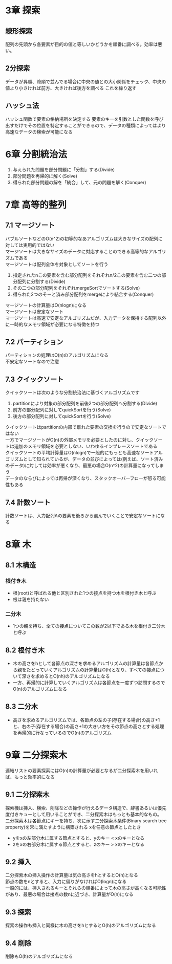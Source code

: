 # 3章 探索
## 線形探索
配列の先頭から各要素が目的の値と等しいかどうかを順番に調べる。効率は悪い。

## 2分探索
データが昇順、降順で並んでる場合に中央の値との大小関係をチェック、中央の値より小さければ前方、大きければ後方を調べる
これを繰り返す

## ハッシュ法
ハッシュ関数で要素の格納場所を決定する
要素のキーを引数とした関数を呼び出すだけでその位置を特定することができるので、データの種類によってはより高速なデータの検索が可能になる

# 6章 分割統治法
1. 与えられた問題を部分問題に「分割」する(Divide)
1. 部分問題を再帰的に解く(Solve)
1. 得られた部分問題の解を「統合」して、元の問題を解く(Conquer)

# 7章 高等的整列
## 7.1 マージソート
バブルソートなどのO(n^2)の初等的なあアルゴリズムは大きなサイズの配列に対しては実用的ではない  
マージソートは大きなサイズのデータに対応することのできる高等的なアルゴリズムである  
マージソートは配列全体を対象としてソートを行う  
1. 指定されたnこの要素を含む部分配列をそれぞれn/2この要素を含む二つの部分配列に分割する(Divide)
1. その二つの部分配列をそれぞれmergeSortでソートする(Solve)
1. 得られた2つのそーと済み部分配列をmergeにより結合する(Conquer)

マージソートの計算量はO(nlogn)になる  
マージソートは安定なソート  
マージソートは高速で安定なアルゴリズムだが、入力データを保持する配列以外に一時的なメモリ領域が必要になる特徴を持つ  

## 7.2 パーティション
パーティションの処理はO(n)のアルゴリズムになる  
不安定なソートなので注意  

## 7.3 クイックソート
クイックソートは次のような分割統治法に基づくアルゴリズムです
1. partitionにより対象の部分配列を前後2つの部分配列へ分割する(Divide)
1. 前方の部分配列に対してquickSortを行う(Solve)
1. 後方の部分配列に対してquickSortを行う(Solve)

クイックソートはpartitionの内部で離れた要素の交換を行うので安定なソートではない  
一方でマージソートがO(n)の外部メモリを必要としたのに対し、クイックソートは追加のメモリ領域を必要としない、いわゆるインプレースソートである  
クイックソートの平均計算量はO(nlogn)で一般的にもっとも高速なソートアルゴリズムとして知られているが、データの並びによっては(例えば、ソート済みのデータ)に対しては効率が悪くなり、最悪の場合O(n^2)の計算量になってしまう  
データのならびによっては再帰が深くなり、スタックオーバーフローが怒る可能性もある  

## 7.4 計数ソート
計数ソートは、入力配列Aの要素を後ろから選んでいくことで安定なソートになる  

# 8章 木
## 8.1 木構造
### 根付き木
- 根(root)と呼ばれる他と区別された1つの接点を持つ木を根付き木と呼ぶ
- 根は親を持たない

### 二分木
- 1つの親を持ち、全ての接点についてこの数が2以下である木を根付き二分木と呼ぶ

## 8.2 根付き木
- 木の高さをhとして各節点の深さを求めるアルゴリズムの計算量は各節点から親をたどっていくアルゴリズムの計算量はO(h)となり、すべての接点について深さを求めるとO(nh)のアルゴリズムになる
- 一方、再帰的に計算していくアルゴリズムは各節点を一度ずつ訪問するのでO(n)のアルゴリズムになる

## 8.3 二分木
- 高さを求めるアルゴリズムでは、各節点の左の子(存在する場合)の高さ+1と、右の子(存在する場合)の高さ+1の大きい方をその節点の高さとする処理を再帰的に行なっているのでO(n)のアルゴリズム

# 9章 二分探索木
連結リストの要素探索にはO(n)の計算量が必要となるが二分探索木を用いれば、もっと効率的になる

## 9.1 二分探索木
探索機は挿入、検索、削除などの操作が行えるデータ構造で、辞書あるいは優先度付きキューとして用いることができ、二分探索木はもっとも基本的なもの。  
二分探索木は各節点にキーを持ち、次に示す二分探索木条件(Binary search tree property)を常に満たすように構築される
xを任意の節点としたとき
- yをxの左部分木に属する節点とすると、yのキー < xのキーとなる
- zをxの右部分木に属する節点とすると、zのキー > xのキーとなる

## 9.2 挿入
二分探索木の挿入操作の計算量は気の高さをhとするとO(h)となる  
節点の数をnとすると、入力に偏りがなければO(logn)になる  
一般的には、挿入されるキーとそれらの順番によって木の高さが高くなる可能性があり、最悪の場合は接点の数nに近づき、計算量がO(n)になる

## 9.3 探索
探索の操作も挿入と同様に木の高さをhとするとO(h)のアルゴリズムになる  

## 9.4 削除
削除もO(h)のアルゴリズムになる







































